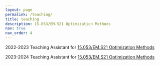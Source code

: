 ```yaml
---
layout: page
permalink: /teaching/
title: teaching
description: 15.053/EM.S21 Optimization Methods
nav: true
nav_order: 4
---
```


2022-2023 Teaching Assistant for <a href="https://web.mit.edu/15.053/www/">15.053/EM.S21 Optimization Methods</a>

2023-2024 Teaching Assistant for <a href="https://web.mit.edu/15.053/www/">15.053/EM.S21 Optimization Methods</a>
